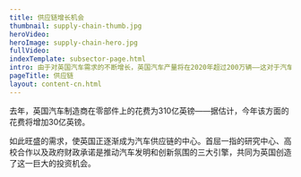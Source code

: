 ```yaml
---
title: 供应链增长机会
thumbnail: supply-chain-thumb.jpg
heroVideo: 
heroImage: supply-chain-hero.jpg
fullVideo: 
indexTemplate: subsector-page.html
intro: 由于对英国汽车需求的不断增长，英国汽车产量将在2020年超过200万辆——这对于汽车供应链上的所有企业而言无疑都是巨大的投资机会。
pageTitle: 供应链
layout: content-cn.html
---
```


去年，英国汽车制造商在零部件上的花费为310亿英镑——据估计，今年该方面的花费将增加30亿英镑。

如此旺盛的需求，使英国正逐渐成为汽车供应链的中心。首屈一指的研究中心、高校合作以及政府财政承诺是推动汽车发明和创新氛围的三大引擎，共同为英国创造了这一巨大的投资机会。
